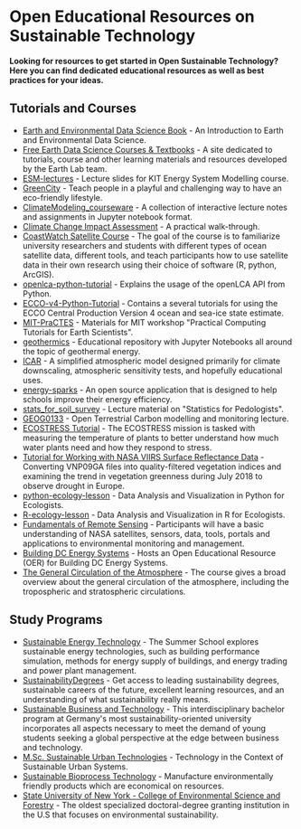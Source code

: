 <!--lint ignore awesome-toc awesome-contributing awesome-badge -->
# Open Educational Resources on Sustainable Technology

__Looking for resources to get started in Open Sustainable Technology? Here you can find dedicated educational resources as well as best practices for your ideas.__

## Tutorials and Courses
- [Earth and Environmental Data Science Book](https://github.com/earth-env-data-science/earth-env-data-science-book) - An Introduction to Earth and Environmental Data Science.
- [Free Earth Data Science Courses & Textbooks](https://github.com/earthlab/earthlab.github.io) - A site dedicated to tutorials, course and other learning materials and resources developed by the Earth Lab team.
- [ESM-lectures](https://github.com/nworbmot/esm-lectures) - Lecture slides for KIT Energy System Modelling course.
- [GreenCity](https://github.com/ita-social-projects/GreenCity) - Teach people in a playful and challenging way to have an eco-friendly lifestyle.
- [ClimateModeling_courseware](https://github.com/brian-rose/ClimateModeling_courseware) - A collection of interactive lecture notes and assignments in Jupyter notebook format.
- [Climate Change Impact Assessment](https://claut.gitlab.io/man_ccia/) - A practical walk-through.
- [CoastWatch Satellite Course](https://coastwatch.gitbook.io/satellite-course/) - The goal of the course is to familiarize university researchers and students with different types of ocean satellite data, different tools, and teach participants how to use satellite data in their own research using their choice of software (R, python, ArcGIS).
- [openlca-python-tutorial](https://github.com/GreenDelta/openlca-python-tutorial) - Explains the usage of the openLCA API from Python.
- [ECCO-v4-Python-Tutorial](https://github.com/ECCO-GROUP/ECCO-v4-Python-Tutorial) - Contains a several tutorials for using the ECCO Central Production Version 4 ocean and sea-ice state estimate.
- [MIT-PraCTES](https://github.com/PraCTES/MIT-PraCTES) - Materials for MIT workshop "Practical Computing Tutorials for Earth Scientists".
- [geothermics](https://github.com/Japhiolite/geothermics) - Educational repository with Jupyter Notebooks all around the topic of geothermal energy.
- [ICAR](https://github.com/NCAR/icar) - A simplified atmospheric model designed primarily for climate downscaling, atmospheric sensitivity tests, and hopefully educational uses.
- [energy-sparks](https://github.com/Energy-Sparks/energy-sparks) - An open source application that is designed to help schools improve their energy efficiency.
- [stats_for_soil_survey](https://ncss-tech.github.io/stats_for_soil_survey/) - Lecture material on "Statistics for Pedologists".
- [GEOG0133](https://github.com/profLewis/GEOG0133) -  Open Terrestrial Carbon modelling and monitoring lecture.
- [ECOSTRESS Tutorial](https://git.earthdata.nasa.gov/projects/LPDUR/repos/tutorial-ecostress) - The ECOSTRESS mission is tasked with measuring the temperature of plants to better understand how much water plants need and how they respond to stress.
- [Tutorial for Working with NASA VIIRS Surface Reflectance Data](https://git.earthdata.nasa.gov/projects/LPDUR/repos/nasa_viirs_surfacereflectance/) - Converting VNP09GA files into quality-filtered vegetation indices and examining the trend in vegetation greenness during July 2018 to observe drought in Europe.
- [python-ecology-lesson](https://github.com/datacarpentry/python-ecology-lesson) - Data Analysis and Visualization in Python for Ecologists.
- [R-ecology-lesson](https://github.com/datacarpentry/R-ecology-lesson) - Data Analysis and Visualization in R for Ecologists.
- [Fundamentals of Remote Sensing](https://appliedsciences.nasa.gov/join-mission/training/english/fundamentals-remote-sensing) - Participants will have a basic understanding of NASA satellites, sensors, data, tools, portals and applications to environmental monitoring and management.
- [Building DC Energy Systems](https://learn.libre.solar/) - Hosts an Open Educational Resource (OER) for Building DC Energy Systems.
- [The General Circulation of the Atmosphere](https://nordicesmhub.github.io/GEO4962/) - The course gives a broad overview about the general circulation of the atmosphere, including the tropospheric and stratospheric circulations. 

## Study Programs 

- [Sustainable Energy Technology](https://www.academy.rwth-aachen.de/en/index/education-formats/summer-schools/sustainable-energy-technology) - The Summer School explores sustainable energy technologies, such as building performance simulation, methods for energy supply of buildings, and energy trading and power plant management.
- [SustainabilityDegrees](https://www.sustainabilitydegrees.com/) - Get access to leading sustainability degrees, sustainable careers of the future, excellent learning resources, and an understanding of what sustainability really means.
- [Sustainable Business and Technology](https://www.umwelt-campus.de/studium/studienangebot-weiterbildung/bachelor/sustainable-business-and-technology-beng) - This interdisciplinary bachelor program at Germany's most sustainability-oriented university incorporates all aspects necessary to meet the demand of young students seeking a global perspective at the edge between business and technology.
- [M.Sc. Sustainable Urban Technologies](https://www.uni-due.de/urbane-systeme/master_sustainable-urban-technologies_en.shtml) - Technology in the Context of Sustainable Urban Systems.
- [Sustainable Bioprocess Technology](https://www.hs-furtwangen.de/en/programmes/sustainable-bioprocess-technology-master/) - Manufacture environmentally friendly products which are economical on resources.
- [State University of New York - College of Environmental Science and Forestry](https://www.esf.edu/) - The oldest specialized doctoral-degree granting institution in the U.S that focuses on environmental sustainability.